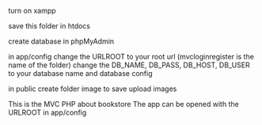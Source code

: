 turn on xampp

save this folder in htdocs

create database in phpMyAdmin

in app/config
change the URLROOT to your root url (mvcloginregister is the name of the folder)
change the DB_NAME, DB_PASS, DB_HOST, DB_USER to your database name and database config

in public create folder image to save upload images

This is the MVC PHP about bookstore
The app can be opened with the URLROOT in app/config

